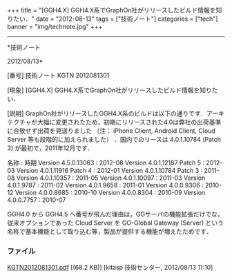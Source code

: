 ﻿+++
title = "[GGH4.X] GGH4.X系でGraphOn社がリリースしたビルド情報を知りたい．"
date = "2012-08-13"
tags = ["技術ノート"]
categories = ["tech"]
banner = "img/technote.jpg"
+++

-----------------------------------------------------------------------------------------------------------------------------

*技術ノート

2012/08/13*


[番号]
技術ノート KGTN 2012081301

[現象]
[GGH4.X] GGH4.X系でGraphOn社がリリースしたビルド情報を知りたい．

[説明]
GraphOn社がリリースしたGGH4.X系のビルドは以下の通りです．アーキテクチャが大幅に変更されたため，初期にリリースされた4.0は弊社の出荷基準に合致せず出荷を見送りました
（注： iPhone Client, Android Client, Cloud Server
等も段階的に加えられました） ．国内でのリースは 4.0.1.10784 (Patch 3)
が最初で，2011年12月です．

名称 : 時期
Version 4.5.0.13063 : 2012-08
Version 4.0.1.12187 Patch 5 : 2012-03
Version 4.0.1.11916 Patch 4 : 2012-01
Version 4.0.1.10784 Patch 3 : 2011-08
Version 4.0.1.10357 : 2011-05
Version 4.0.1.10097 : 2011-03
Version 4.0.1.9787 : 2011-02
Version 4.0.1.9658 : 2011-01
Version 4.0.0.9306 : 2010-12
Version 4.0.0.8685 : 2010-10
Version 4.0.0.8304 : 2010-09
Version 4.0.0.7757 : 2010-07

GGH4.0 から GGH4.5
へ番号が飛んだ理由は，GGサーバの機能拡張だけでな，従来オプションであった
Cloud Server を GO-Global Gateway (Server)
という名称で基本機能として取り込む等，製品が提供する機能が増えたためです．


### ファイル

 
 


[KGTN2012081301.pdf](http://techreport.kitasp.net/attachments/download/978/KGTN2012081301.pdf)
 [(68.2 KB)] [kitasp 技術センター, 2012/08/13
11:10]


 


 

